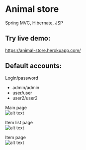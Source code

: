 # Animal store
Spring MVC, Hibernate, JSP
## Try live demo:    
https://animal-store.herokuapp.com/    
## Default accounts:  
Login/password
- admin/admin  
- user/user  
- user2/user2  

Main page  
![alt text](https://i.imgur.com/8eXul6v.jpg)  

Item list page  
![alt text](https://i.imgur.com/Aujf4Fh.png)    

Item page  
![alt text](https://i.imgur.com/8YobEqG.png)
